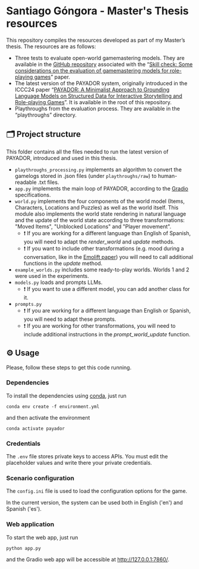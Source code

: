 # Santiago Góngora - Master's Thesis resources

This repository compiles the resources developed as part of my Master’s thesis.
The resources are as follows:
- Three tests to evaluate open-world gamemastering models. They are available in the [GitHub repository](https://github.com/sgongora27/skill-check-GM-tests) associated with the “[Skill check: Some considerations on the evaluation of gamemastering models for role-playing games](https://link.springer.com/chapter/10.1007/978-3-031-49065-1_27)” paper.
- The latest version of the PAYADOR system, originally introduced in the ICCC24 paper “[PAYADOR: A Minimalist Approach to Grounding Language Models on Structured Data for Interactive Storytelling and Role-playing Games](https://computationalcreativity.net/iccc24/papers/ICCC24_paper_152.pdf)”. It is available in the root of this repository.
- Playthroughs from the evaluation process. They are available in the “playthroughs” directory.


## 🗂️ Project structure

This folder contains all the files needed to run the latest version of PAYADOR, introduced and used in this thesis.

- `playthroughs_processing.py` implements an algorithm to convert the gamelogs stored in .json files (under `playthroughs/raw`) to human-readable .txt files.
- `app.py` implements the main loop of PAYADOR, according to the [Gradio](https://www.gradio.app/) specifications. 
- `world.py` implements the four components of the world model (Items, Characters, Locations and Puzzles) as well as the world itself. This module also implements the world state rendering in natural language and the update of the world state according to three transformations: "Moved Items", "Unblocked Locations" and "Player movement".
    - ❗ If you are working for a different language than English of Spanish, you will need to adapt the *render_world* and *update* methods.
    - ❗ If you want to include other transformations (e.g. mood during a conversation, like in the [Emolift paper](https://computationalcreativity.net/iccc2019/papers/iccc19-paper-44.pdf)) you will need to call additional functions in the *update* method.
- `example_worlds.py` includes some ready-to-play worlds. Worlds 1 and 2 were used in the experiments.
- `models.py` loads and prompts LLMs.
    - ❗ If you want to use a different model, you can add another class for it.
- `prompts.py`
    - ❗ If you are working for a different language than English or Spanish, you will need to adapt these prompts.
    - ❗ If you are working for other transformations, you will need to include additional instructions in the *prompt_world_update* function.

## ⚙️ Usage

Please, follow these steps to get this code running.

### Dependencies

To install the dependencies using [conda](https://conda.io/projects/conda/en/latest/user-guide/install/index.html), just run

```shell
conda env create -f environment.yml
```

and then activate the environment


```shell
conda activate payador
```

### Credentials

The `.env` file stores private keys to access APIs. You must edit the placeholder values and write there your private credentials.

### Scenario configuration

The `config.ini` file is used to load the configuration options for the game. 

In the current version, the system can be used both in English ('en') and Spanish ('es').

### Web application
To start the web app, just run 
```
python app.py
```
and the Gradio web app will be accessible at http://127.0.0.1:7860/.
